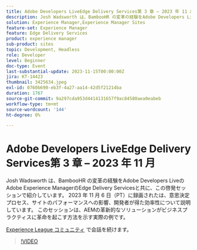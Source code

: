 ```yaml
---
title: Adobe Developers LiveEdge Delivery Services第 3 章 – 2023 年 11 月
description: Josh Wadsworth は、BambooHR の変革の経験をAdobe Developers LiveのAdobe Experience ManagerのEdge Delivery Servicesと共に、この啓発セッションで紹介しています。 2023 年 11 月 6 日（PT）に録画されたは、意思決定プロセス、サイトのパフォーマンスへの影響、開発者が得た効率性について説明しています。 このセッションは、AEMの革新的なソリューションがビジネスプラクティスに革命を起こす方法を示す実際の例です。
solution: Experience Manager,Experience Manager Sites
feature-set: Experience Manager
feature: Edge Delivery Services
product: experience manager
sub-product: sites
topic: Development, Headless
role: Developer
level: Beginner
doc-type: Event
last-substantial-update: 2023-11-15T00:00:00Z
jira: KT-14423
thumbnail: 3425634.jpeg
exl-id: 0760b690-eb3f-4a27-aa14-42d5f21214ba
duration: 1767
source-git-commit: 9a297cda953d4414131657f9ac84580aea0eabeb
workflow-type: tm+mt
source-wordcount: '144'
ht-degree: 0%

---
```


# Adobe Developers LiveEdge Delivery Services第 3 章 – 2023 年 11 月

Josh Wadsworth は、BambooHR の変革の経験をAdobe Developers LiveのAdobe Experience ManagerのEdge Delivery Servicesと共に、この啓発セッションで紹介しています。 2023 年 11 月 6 日（PT）に録画されたは、意思決定プロセス、サイトのパフォーマンスへの影響、開発者が得た効率性について説明しています。 このセッションは、AEMの革新的なソリューションがビジネスプラクティスに革命を起こす方法を示す実際の例です。

[Experience League コミュニティ &#x200B;](https://adobe.ly/3rD9rMV) で会話を続けます。

>[!VIDEO](https://video.tv.adobe.com/v/3425634/?learn=on)
